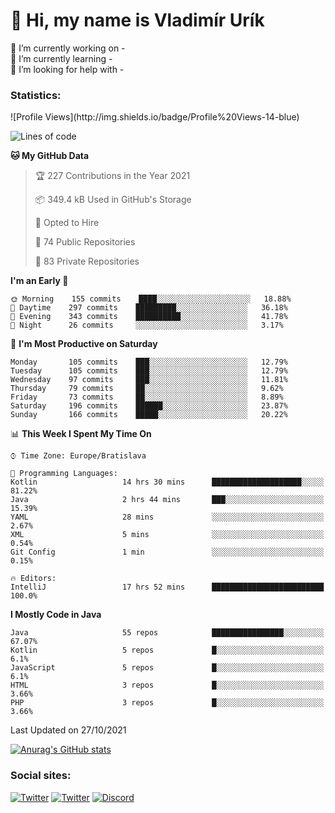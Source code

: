 <h1> 👋 Hi, my name is Vladimír Urík</h1>
<p>
 🔭 I’m currently working on -<br>
 🌱 I’m currently learning -<br>
 🤔 I’m looking for help with -<br>
</p>
<h3>Statistics:</h3>
<!--START_SECTION:waka-->
![Profile Views](http://img.shields.io/badge/Profile%20Views-14-blue)

![Lines of code](https://img.shields.io/badge/From%20Hello%20World%20I%27ve%20Written-3.9%20million%20lines%20of%20code-blue)

**🐱 My GitHub Data** 

> 🏆 227 Contributions in the Year 2021
 > 
> 📦 349.4 kB Used in GitHub's Storage 
 > 
> 💼 Opted to Hire
 > 
> 📜 74 Public Repositories 
 > 
> 🔑 83 Private Repositories  
 > 
**I'm an Early 🐤** 

```text
🌞 Morning    155 commits    ████░░░░░░░░░░░░░░░░░░░░░   18.88% 
🌆 Daytime    297 commits    █████████░░░░░░░░░░░░░░░░   36.18% 
🌃 Evening    343 commits    ██████████░░░░░░░░░░░░░░░   41.78% 
🌙 Night      26 commits     ░░░░░░░░░░░░░░░░░░░░░░░░░   3.17%

```
📅 **I'm Most Productive on Saturday** 

```text
Monday       105 commits    ███░░░░░░░░░░░░░░░░░░░░░░   12.79% 
Tuesday      105 commits    ███░░░░░░░░░░░░░░░░░░░░░░   12.79% 
Wednesday    97 commits     ███░░░░░░░░░░░░░░░░░░░░░░   11.81% 
Thursday     79 commits     ██░░░░░░░░░░░░░░░░░░░░░░░   9.62% 
Friday       73 commits     ██░░░░░░░░░░░░░░░░░░░░░░░   8.89% 
Saturday     196 commits    ██████░░░░░░░░░░░░░░░░░░░   23.87% 
Sunday       166 commits    █████░░░░░░░░░░░░░░░░░░░░   20.22%

```


📊 **This Week I Spent My Time On** 

```text
⌚︎ Time Zone: Europe/Bratislava

💬 Programming Languages: 
Kotlin                   14 hrs 30 mins      ████████████████████░░░░░   81.22% 
Java                     2 hrs 44 mins       ███░░░░░░░░░░░░░░░░░░░░░░   15.39% 
YAML                     28 mins             ░░░░░░░░░░░░░░░░░░░░░░░░░   2.67% 
XML                      5 mins              ░░░░░░░░░░░░░░░░░░░░░░░░░   0.54% 
Git Config               1 min               ░░░░░░░░░░░░░░░░░░░░░░░░░   0.15%

🔥 Editors: 
IntelliJ                 17 hrs 52 mins      █████████████████████████   100.0%

```

**I Mostly Code in Java** 

```text
Java                     55 repos            ████████████████░░░░░░░░░   67.07% 
Kotlin                   5 repos             █░░░░░░░░░░░░░░░░░░░░░░░░   6.1% 
JavaScript               5 repos             █░░░░░░░░░░░░░░░░░░░░░░░░   6.1% 
HTML                     3 repos             █░░░░░░░░░░░░░░░░░░░░░░░░   3.66% 
PHP                      3 repos             █░░░░░░░░░░░░░░░░░░░░░░░░   3.66%

```



 Last Updated on 27/10/2021
<!--END_SECTION:waka-->

[![Anurag's GitHub stats](https://github-readme-stats.vercel.app/api?username=vladimir-urik)](https://github.com/anuraghazra/github-readme-stats)

<h3>Social sites:</h3>
<p><a href="https://twitter.com/GGGEDR" target="_blank"><img alt="Twitter" src="https://img.shields.io/badge/twitter-%231DA1F2.svg?&style=for-the-badge&logo=twitter&logoColor=white" /></a> <a href="https://www.reddit.com/user/GGGEDR" target="_blank"><img alt="Twitter" src="https://img.shields.io/badge/reddit-%23FE6262.svg?&style=for-the-badge&logo=reddit&logoColor=white" /></a> <a href="https://discord.com/users/535708984959827978" target="_blank"><img alt="Discord" src="https://img.shields.io/badge/discord-%235865f2.svg?&style=for-the-badge&logo=discord&logoColor=white" />
</p>
